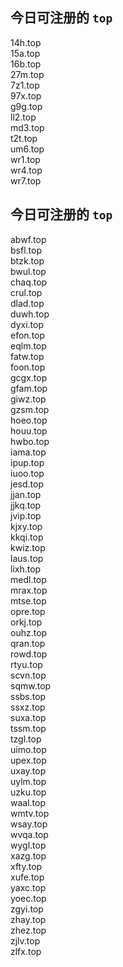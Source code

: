
## 今日可注册的 `top`
>
14h.top   
15a.top   
16b.top   
27m.top   
7z1.top   
97x.top   
g9g.top   
ll2.top   
md3.top   
t2t.top   
um6.top   
wr1.top   
wr4.top   
wr7.top   


## 今日可注册的 `top`
>
abwf.top   
bsfl.top   
btzk.top   
bwul.top   
chaq.top   
crul.top   
dlad.top   
duwh.top   
dyxi.top   
efon.top   
eqlm.top   
fatw.top   
foon.top   
gcgx.top   
gfam.top   
giwz.top   
gzsm.top   
hoeo.top   
houu.top   
hwbo.top   
iama.top   
ipup.top   
iuoo.top   
jesd.top   
jjan.top   
jjkq.top   
jvip.top   
kjxy.top   
kkqi.top   
kwiz.top   
laus.top   
lixh.top   
medl.top   
mrax.top   
mtse.top   
opre.top   
orkj.top   
ouhz.top   
qran.top   
rowd.top   
rtyu.top   
scvn.top   
sqmw.top   
ssbs.top   
ssxz.top   
suxa.top   
tssm.top   
tzgl.top   
uimo.top   
upex.top   
uxay.top   
uylm.top   
uzku.top   
waal.top   
wmtv.top   
wsay.top   
wvqa.top   
wygl.top   
xazg.top   
xfty.top   
xufe.top   
yaxc.top   
yoec.top   
zgyi.top   
zhay.top   
zhez.top   
zjlv.top   
zlfx.top   

